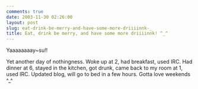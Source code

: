```yaml
---
comments: true
date: 2003-11-30 02:26:00
layout: post
slug: eat-drink-be-merry-and-have-some-more-driiiinnk-_
title: Eat, drink be merry, and have some more driiiinnk! ^_^
---
```


Yaaaaaaaay~su!!  

Yet another day of nothingness.  Woke up at 2, had breakfast, used IRC.  Had dinner at 6, stayed in the kitchen, got drunk, came back to my room at 1, used IRC.  Updated blog, will go to bed in a few hours.  Gotta love weekends ^_^
